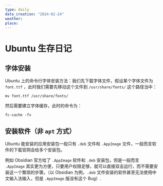 ```yaml
---
type: daily
date_creation: "2024-02-24"
weather: 
place:
---
```

# Ubuntu 生存日记
## 字体安装
Ubuntu 上的命令行字体安装方法：我们先下载字体文件，假设某个字体文件为 `font.ttf` ，此时我们需要先移动这个文件到 `/usr/share/fonts/` 这个路径当中：

```shell
mv font.ttf /usr/share/fonts/
```

然后需要建立字体缓存，此时的命令为：

```shell
fc-cache -fv
```

## 安装软件（非 `apt` 方式）
Ubuntu 能安装的应用安装包一般只有 `.deb` 文件和 `.AppImage` 文件，一般而言软件的下载官网会给多个安装包。

例如 Obsidian 官方给了 `.AppImage` 软件和 `.deb` 安装包，但是一般而言 `.AppImage` 其实更为方便，只要用户权限足够，就可以直接双击运行，而不需要安装这一个繁琐的步骤。（以 Obsidian 为例，`.deb` 文件安装的软件甚至无法使用中文输入法输入，但是 `.AppImage` 版没有这个 Bug）.


